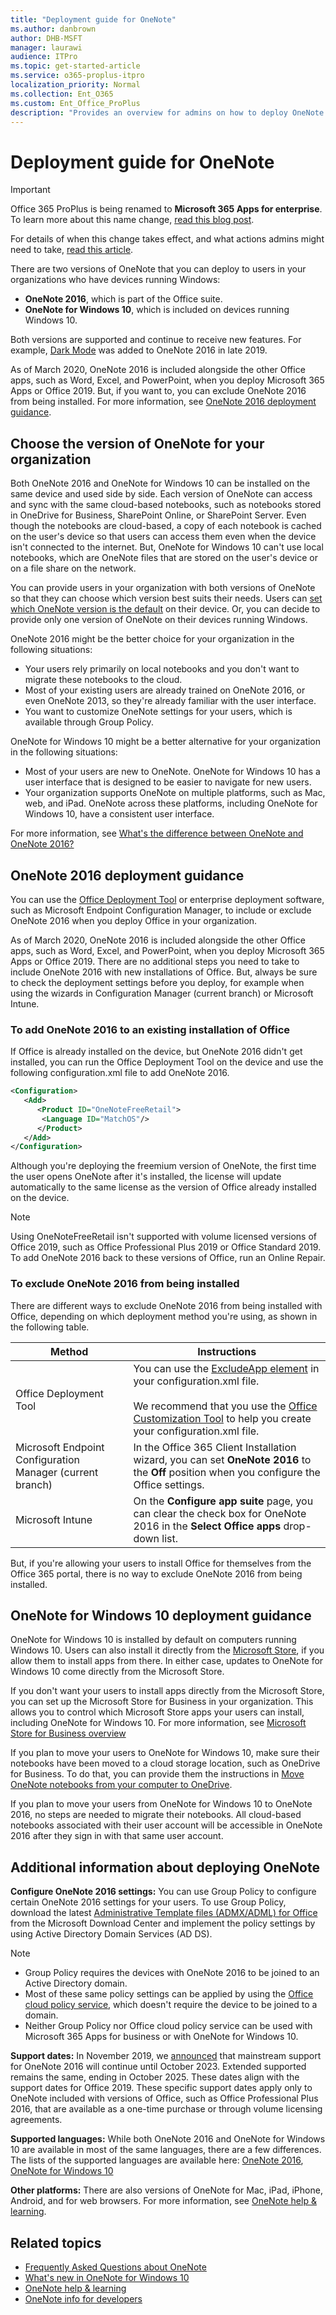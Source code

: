 ```yaml
---
title: "Deployment guide for OneNote"
ms.author: danbrown
author: DHB-MSFT
manager: laurawi
audience: ITPro
ms.topic: get-started-article
ms.service: o365-proplus-itpro
localization_priority: Normal
ms.collection: Ent_O365
ms.custom: Ent_Office_ProPlus
description: "Provides an overview for admins on how to deploy OneNote 2016 or OneNote for Windows 10 to users in their organization"
---
```


# Deployment guide for OneNote

> [!IMPORTANT]
> Office 365 ProPlus is being renamed to **Microsoft 365 Apps for enterprise**. To learn more about this name change, [read this blog post](https://go.microsoft.com/fwlink/p/?linkid=2120533). 
>
> For details of when this change takes effect, and what actions admins might need to take, [read this article](name-change.md).

There are two versions of OneNote that you can deploy to users in your organizations who have devices running Windows:
- **OneNote 2016**, which is part of the Office suite.
- **OneNote for Windows 10**, which is included on devices running Windows 10.

Both versions are supported and continue to receive new features. For example, [Dark Mode](https://support.office.com/article/bb81fb88-968d-4c1a-818d-eec590deadef) was added to OneNote 2016 in late 2019.

As of March 2020, OneNote 2016 is included alongside the other Office apps, such as Word, Excel, and PowerPoint, when you deploy Microsoft 365 Apps or Office 2019. But, if you want to, you can exclude OneNote 2016 from being installed. For more information, see [OneNote 2016 deployment guidance](#onenote-2016-deployment-guidance).

## Choose the version of OneNote for your organization

Both OneNote 2016 and OneNote for Windows 10 can be installed on the same device and used side by side. Each version of OneNote can access and sync with the same cloud-based notebooks, such as notebooks stored in OneDrive for Business, SharePoint Online, or SharePoint Server. Even though the notebooks are cloud-based, a copy of each notebook is cached on the user's device so that users can access them even when the device isn't connected to the internet. But, OneNote for Windows 10 can't use local notebooks, which are OneNote files that are stored on the user's device or on a file share on the network.

You can provide users in your organization with both versions of OneNote so that they can choose which version best suits their needs. Users can [set which OneNote version is the default](https://support.office.com/article/f261140c-5ce8-4cf4-ad0b-c9e1cb953831) on their device. Or, you can decide to provide only one version of OneNote on their devices running Windows.

OneNote 2016 might be the better choice for your organization in the following situations:
- Your users rely primarily on local notebooks and you don't want to migrate these notebooks to the cloud.
- Most of your existing users are already trained on OneNote 2016, or even OneNote 2013, so they're already familiar with the user interface.
- You want to customize OneNote settings for your users, which is available through Group Policy.

OneNote for Windows 10 might be a better alternative for your organization in the following situations:
- Most of your users are new to OneNote. OneNote for Windows 10 has a user interface that is designed to be easier to navigate for new users.
- Your organization supports OneNote on multiple platforms, such as Mac, web, and iPad. OneNote across these platforms, including OneNote for Windows 10, have a consistent user interface.

For more information, see [What's the difference between OneNote and OneNote 2016?](https://support.office.com/article/a624e692-b78b-4c09-b07f-46181958118f)

## OneNote 2016 deployment guidance

You can use the [Office Deployment Tool](overview-of-the-office-2016-deployment-tool.md) or enterprise deployment software, such as Microsoft Endpoint Configuration Manager, to include or exclude OneNote 2016 when you deploy Office in your organization.

As of March 2020, OneNote 2016 is included alongside the other Office apps, such as Word, Excel, and PowerPoint, when you deploy Microsoft 365 Apps or Office 2019. There are no additional steps you need to take to include OneNote 2016 with new installations of Office. But, always be sure to check the deployment settings before you deploy, for example when using the wizards in Configuration Manager (current branch) or Microsoft Intune.

### To add OneNote 2016 to an existing installation of Office

If Office is already installed on the device, but OneNote 2016 didn't get installed, you can run the Office Deployment Tool on the device and use the following configuration.xml file to add OneNote 2016.

```xml
<Configuration>
   <Add>
      <Product ID="OneNoteFreeRetail">
       <Language ID="MatchOS"/>
      </Product>
   </Add>
</Configuration>
```

Although you're deploying the freemium version of OneNote, the first time the user opens OneNote after it's installed, the license will update automatically to the same license as the version of Office already installed on the device.

> [!NOTE]
> Using OneNoteFreeRetail isn't supported with volume licensed versions of Office 2019, such as Office Professional Plus 2019 or Office Standard 2019. To add OneNote 2016 back to these versions of Office, run an Online Repair.

### To exclude OneNote 2016 from being installed

There are different ways to exclude OneNote 2016 from being installed with Office, depending on which deployment method you're using, as shown in the following table.


|Method  |Instructions  |
|---------|---------|
|Office Deployment Tool | You can use the [ExcludeApp element](configuration-options-for-the-office-2016-deployment-tool.md#excludeapp-element) in your configuration.xml file. <br/><br/> We recommend that you use the [Office Customization Tool](overview-of-the-office-customization-tool-for-click-to-run.md) to help you create your configuration.xml file.|
|Microsoft Endpoint Configuration Manager (current branch)| In the Office 365 Client Installation wizard, you can set **OneNote 2016** to the **Off** position when you configure the Office settings.|
|Microsoft Intune | On the **Configure app suite** page, you can clear the check box for OneNote 2016 in the **Select Office apps** drop-down list.|

But, if you're allowing your users to install Office for themselves from the Office 365 portal, there is no way to exclude OneNote 2016 from being installed.

## OneNote for Windows 10 deployment guidance

OneNote for Windows 10 is installed by default on computers running Windows 10. Users can also install it directly from the [Microsoft Store](https://www.microsoft.com/p/onenote/9wzdncrfhvjl?activetab=pivot%3aoverviewtab), if you allow them to install apps from there. In either case, updates to OneNote for Windows 10 come directly from the Microsoft Store.

If you don't want your users to install apps directly from the Microsoft Store, you can set up the Microsoft Store for Business in your organization. This allows you to control which Microsoft Store apps your users can install, including OneNote for Windows 10. For more information, see [Microsoft Store for Business overview](https://docs.microsoft.com/microsoft-store/microsoft-store-for-business-overview)

If you plan to move your users to OneNote for Windows 10, make sure their notebooks have been moved to a cloud storage location, such as OneDrive for Business. To do that, you can provide them the instructions in [Move OneNote notebooks from your computer to OneDrive](https://support.office.com/article/b43692ae-ce27-4ab9-a8ad-a2aed225e6a5).

If you plan to move your users from OneNote for Windows 10 to OneNote 2016, no steps are needed to migrate their notebooks. All cloud-based notebooks associated with their user account will be accessible in OneNote 2016 after they sign in with that same user account.

## Additional information about deploying OneNote

**Configure OneNote 2016 settings:** You can use Group Policy to configure certain OneNote 2016 settings for your users. To use Group Policy, download the latest [Administrative Template files (ADMX/ADML) for Office](https://www.microsoft.com/download/details.aspx?id=49030) from the Microsoft Download Center and implement the policy settings by using Active Directory Domain Services (AD DS).

> [!NOTE]
> - Group Policy requires the devices with OneNote 2016 to be joined to an Active Directory domain. 
> - Most of these same policy settings can be applied by using the [Office cloud policy service](overview-office-cloud-policy-service.md), which doesn't require the device to be joined to a domain.
> - Neither Group Policy nor Office cloud policy service can be used with Microsoft 365 Apps for business or with OneNote for Windows 10.

**Support dates:** In November 2019, we [announced](https://techcommunity.microsoft.com/t5/Office-365-Blog/Your-OneNote/ba-p/954922) that mainstream support for OneNote 2016 will continue until October 2023. Extended supported remains the same, ending in October 2025. These dates align with the support dates for Office 2019. These specific support dates apply only to OneNote included with versions of Office, such as Office Professional Plus 2016, that are available as a one-time purchase or through volume licensing agreements.

**Supported languages:** While both OneNote 2016 and OneNote for Windows 10 are available in most of the same languages, there are a few differences. The lists of the supported languages are available here: [OneNote 2016](https://support.office.com/article/26d30382-9fba-45dd-bf55-02ab03e2a7ec#ID0EAABAAA=Windows_Desktop), [OneNote for Windows 10](https://support.office.com/article/26d30382-9fba-45dd-bf55-02ab03e2a7ec#ID0EAABAAA=Windows_Phone&ID0EAACAAA=Windows_Phone)

**Other platforms:** There are also versions of OneNote for Mac, iPad, iPhone, Android, and for web browsers. For more information, see [OneNote help & learning](https://support.office.com/OneNote).

## Related topics

- [Frequently Asked Questions about OneNote](https://support.office.com/article/6582c7ae-2ec6-408d-8b7a-3ed71a3c2103)
- [What's new in OneNote for Windows 10](https://support.office.com/article/1477d5de-f4fd-4943-b18a-ff17091161ea)
- [OneNote help & learning](https://support.office.com/OneNote)
- [OneNote info for developers](https://developer.microsoft.com/onenote)